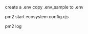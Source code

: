 create a .env
copy .env_sample to .env
<!-- to run -->
pm2 start ecosystem.config.cjs

<!-- to show the status -->

pm2 log
